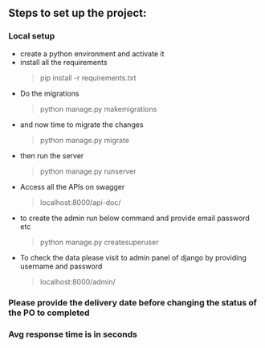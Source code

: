 ## Steps to set up the project:

### Local setup

* create a python environment and activate it
* install all the requirements 
    > pip install -r requirements.txt
* Do the migrations
    > python manage.py makemigrations
* and now time to migrate the changes
    > python manage.py migrate
* then run the server
    > python manage.py runserver
* Access all the APIs on swagger
    > localhost:8000/api-doc/
* to create the admin run below command and provide email password etc
    > python manage.py createsuperuser
* To check the data please visit to admin panel of django by providing username and password
    > localhost:8000/admin/

### Please provide the delivery date before changing the status of the PO to completed 
### Avg response time is in seconds
